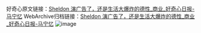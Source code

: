好奇心原文链接：[Sheldon 演广告了，还是生活大爆炸的德性_商业_好奇心日报-马宁忆](https://www.qdaily.com/articles/3816.html)
WebArchive归档链接：[Sheldon 演广告了，还是生活大爆炸的德性_商业_好奇心日报-马宁忆](http://web.archive.org/web/20190623153039/https://www.qdaily.com/articles/3816.html)
![image](http://ww3.sinaimg.cn/large/007d5XDply1g3vdd2x4z7j30u02rn7wh)